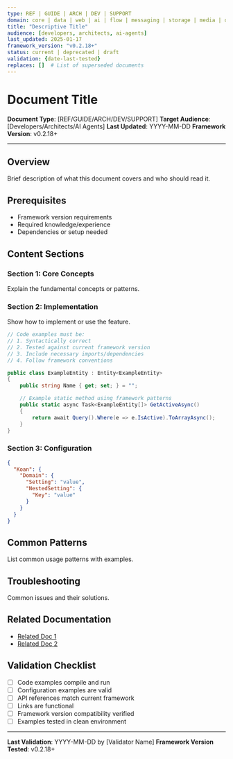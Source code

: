 ```yaml
---
type: REF | GUIDE | ARCH | DEV | SUPPORT
domain: core | data | web | ai | flow | messaging | storage | media | orchestration | scheduling
title: "Descriptive Title"
audience: [developers, architects, ai-agents]
last_updated: 2025-01-17
framework_version: "v0.2.18+"
status: current | deprecated | draft
validation: {date-last-tested}
replaces: []  # List of superseded documents
---
```


# Document Title

**Document Type**: [REF/GUIDE/ARCH/DEV/SUPPORT]
**Target Audience**: [Developers/Architects/AI Agents]
**Last Updated**: YYYY-MM-DD
**Framework Version**: v0.2.18+

---

## Overview

Brief description of what this document covers and who should read it.

## Prerequisites

- Framework version requirements
- Required knowledge/experience
- Dependencies or setup needed

## Content Sections

### Section 1: Core Concepts
Explain the fundamental concepts or patterns.

### Section 2: Implementation
Show how to implement or use the feature.

```csharp
// Code examples must be:
// 1. Syntactically correct
// 2. Tested against current framework version
// 3. Include necessary imports/dependencies
// 4. Follow framework conventions

public class ExampleEntity : Entity<ExampleEntity>
{
    public string Name { get; set; } = "";

    // Example static method using framework patterns
    public static async Task<ExampleEntity[]> GetActiveAsync()
    {
        return await Query().Where(e => e.IsActive).ToArrayAsync();
    }
}
```

### Section 3: Configuration

```json
{
  "Koan": {
    "Domain": {
      "Setting": "value",
      "NestedSetting": {
        "Key": "value"
      }
    }
  }
}
```

## Common Patterns

List common usage patterns with examples.

## Troubleshooting

Common issues and their solutions.

## Related Documentation

- [Related Doc 1](../path/to/doc.md)
- [Related Doc 2](../path/to/doc.md)

## Validation Checklist

- [ ] Code examples compile and run
- [ ] Configuration examples are valid
- [ ] API references match current framework
- [ ] Links are functional
- [ ] Framework version compatibility verified
- [ ] Examples tested in clean environment

---

**Last Validation**: YYYY-MM-DD by [Validator Name]
**Framework Version Tested**: v0.2.18+
